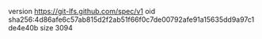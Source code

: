 version https://git-lfs.github.com/spec/v1
oid sha256:4d86afe6c57ab815d2f2ab51f66f0c7de00792afe91a15635dd9a97c1de4e40b
size 3094
